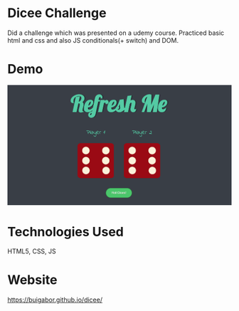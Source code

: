 # Dicee Challenge

Did a challenge which was presented on a udemy course. Practiced basic html and css and also JS conditionals(+ switch) and DOM.

# Demo

<img src="./images/Demo1.png"> 

# Technologies Used

HTML5, CSS, JS

# Website

https://buigabor.github.io/dicee/
